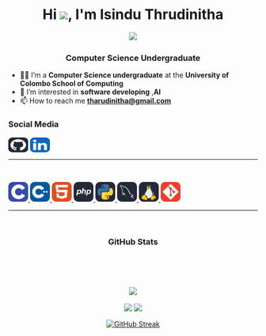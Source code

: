 <h1 align="center">Hi  <img src="https://media.giphy.com/media/hvRJCLFzcasrR4ia7z/giphy.gif" width="30px"/>, I'm Isindu Thrudinitha</h1>
<div id="header" align="center">
  <img src="https://media.giphy.com/media/M9gbBd9nbDrOTu1Mqx/giphy.gif" width="100"/>
</div>
<h3 align="center">Computer Science Undergraduate</h3>


- 👨‍💻 I’m a **Computer Science undergraduate** at the **University of Colombo School of Computing**
- 👀 I’m interested in **software developing** ,**AI**
- 📫 How to reach me **tharudinitha@gmail.com**

<h3 align="left">Social Media</h3>
<p align="left">
<a href="https://github.com/IsinduTharudinitha" target="blank"><img align="center" src="https://github.com/tandpfun/skill-icons/blob/main/icons/Github-Dark.svg" alt="IsinduTharudinitha" height="30" width="40" /></a>
<a href="www.linkedin.com/in/isindu-tharudinitha-40812423b" target="blank"><img align="center" src="https://github.com/tandpfun/skill-icons/blob/main/icons/LinkedIn.svg" alt="isindu-tharudinitha" height="30" width="40" /></a>
</p>
<hr>
<br>
<p>
<a href="https://www.cprogramming.com/" target="_blank" rel="noreferrer"> <img src="https://github.com/tandpfun/skill-icons/blob/main/icons/C.svg" alt="c" width="40" height="40"/> </a>
<a href="https://www.cprogramming.com/" target="_blank" rel="noreferrer"> <img src="https://github.com/tandpfun/skill-icons/blob/main/icons/CPP.svg" alt="c" width="40" height="40"/> </a> 
<a href="https://www.html.com" target="_blank" rel="noreferrer"> <img src="https://github.com/tandpfun/skill-icons/blob/main/icons/HTML.svg" alt="HTML" width="40" height="40"/> </a> 
  <a href="https://www.php.com" target="_blank" rel="noreferrer"> <img src="https://github.com/tandpfun/skill-icons/blob/main/icons/PHP-Dark.svg" alt="PHP" width="40" height="40"/> </a>
<a href="https://www.python.org" target="_blank" rel="noreferrer"> <img src="https://github.com/tandpfun/skill-icons/blob/main/icons/Python-Dark.svg" alt="python" width="40" height="40"/> </a> 
 <a href="https://www.mysql.com/" target="_blank" rel="noreferrer"> <img src="https://github.com/tandpfun/skill-icons/blob/main/icons/MySQL-Dark.svg" alt="mysql" width="40" height="40"/> </a> 
 <a href="https://www.linux.com" target="_blank" rel="noreferrer"> <img src="https://github.com/tandpfun/skill-icons/blob/main/icons/Linux-Dark.svg" alt="Linux" width="40" height="40"/> </a>     
 <a href="https://www.git.com" target="_blank" rel="noreferrer"> <img src="https://github.com/tandpfun/skill-icons/blob/main/icons/Git.svg" alt="Git" width="40" height="40"/> </a>

</p> 
<hr>

<br>


<h3 align="center">GitHub Stats</h3>
<br>
<div id="badges" align="center">
<img src="https://komarev.com/ghpvc/?username=IsinduTharudinitha&style=flat-square&color=blue" alt=""/>
</div>
<br>
<p align="center"> <img src="https://github-profile-summary-cards.vercel.app/api/cards/profile-details?username=IsinduTharudinitha&theme=github_dark"/> </p>
<div align="center">
<img src="https://github-profile-summary-cards.vercel.app/api/cards/stats?username=IsinduTharudinitha&theme=github_dark"/>
<img src="https://github-profile-summary-cards.vercel.app/api/cards/productive-time?username=IsinduTharudinitha&theme=github_dark"/>
</div>
<div align="center">

[![GitHub Streak](https://github-readme-streak-stats.herokuapp.com?user=milindaShehan&theme=dark&border_radius=7&currStreakLabel=0A7BDD&ring=8BDD6D&background=00000002&fire=077BDD&border=3A3A3A&stroke=3A3A3A)](https://git.io/streak-stats)

</div>
